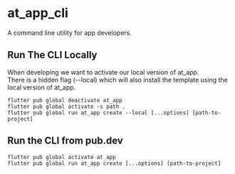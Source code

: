 # at_app_cli

A command line utility for app developers.

## Run The CLI Locally

When developing we want to activate our local version of at_app.  
There is a hidden flag (--local) which will also install the template using the local version of at_app.

```
flutter pub global deactivate at_app
flutter pub global activate -s path .
flutter pub global run at_app create --local [...options] [path-to-project]
```

## Run the CLI from pub.dev

```
flutter pub global activate at_app
flutter pub global run at_app create [...options] [path-to-project]
```
